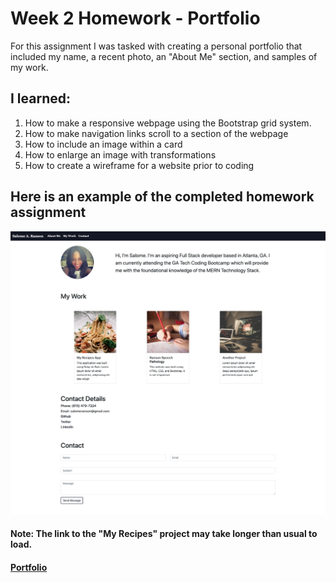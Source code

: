 # Week 2 Homework - Portfolio

For this assignment I was tasked with creating a personal portfolio that included my name, a recent photo, an "About Me" section, and samples of my work.  

## I learned:
1. How to make a responsive webpage using the Bootstrap grid system.
2. How to make navigation links scroll to a section of the webpage
3. How to include an image within a card
4. How to enlarge an image with transformations
5. How to create a wireframe for a website prior to coding

## Here is an example of the completed homework assignment

![Homework Demo](Assets/images/Portfolio.png)


#### Note: The link to the "My Recipes" project may take longer than usual to load.

#### [Portfolio](https://sranson.github.io/WK-2-Portfolio/)